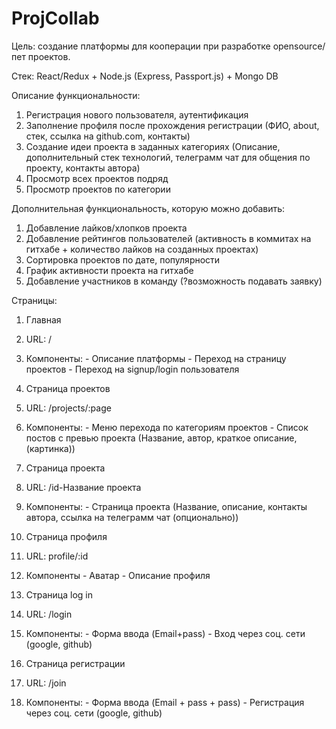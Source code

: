 # ProjCollab

Цель: создание платформы для кооперации при разработке opensource/пет проектов.

Стек: React/Redux + Node.js (Express, Passport.js) + Mongo DB

Описание функциональности:

1. Регистрация нового пользователя, аутентификация
2. Заполнение профиля после прохождения регистрации (ФИО, about, стек, ссылка на github.com, контакты)
3. Создание идеи проекта в заданных категориях (Описание, дополнительный стек технологий, телеграмм чат для общения по проекту, контакты автора)
4. Просмотр всех проектов подряд
5. Просмотр проектов по категории

Дополнительная функциональность, которую можно добавить:

1. Добавление лайков/хлопков проекта
2. Добавление рейтингов пользователей (активность в коммитах на гитхабе + количество лайков на созданных проектах)
3. Сортировка проектов по дате, популярности
4. График активности проекта на гитхабе
5. Добавление участников в команду (?возможность подавать заявку)

Страницы:

1. Главная
  1. URL: /
  2. Компоненты:
    - Описание платформы
    - Переход на страницу проектов
    - Переход на signup/login пользователя

1. Страница проектов
  1. URL: /projects/:page
  2. Компоненты:
    - Меню перехода по категориям проектов
    - Список постов с превью проекта (Название, автор, краткое описание, (картинка))

1. Страница проекта
  1. URL: /id-Название проекта
  2. Компоненты:
    - Страница проекта (Название, описание, контакты автора, ссылка на телеграмм чат (опционально))

1. Страница профиля
  1. URL: profile/:id
  2. Компоненты
    - Аватар
    - Описание профиля

1. Страница log in
  1. URL: /login
  2. Компоненты:
    - Форма ввода (Email+pass)
    - Вход через соц. сети (google, github)

1. Страница регистрации
  1. URL: /join
  2. Компоненты:
    - Форма ввода (Email + pass + pass)
    - Регистрация через соц. сети (google, github)